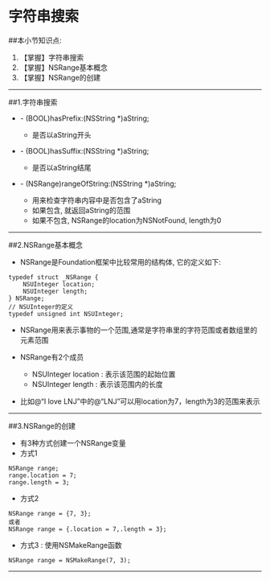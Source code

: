 # 字符串搜索
##本小节知识点:
1. 【掌握】字符串搜索
2. 【掌握】NSRange基本概念
3. 【掌握】NSRange的创建

---

##1.字符串搜索
- \- (BOOL)hasPrefix:(NSString *)aString;
    + 是否以aString开头

- \- (BOOL)hasSuffix:(NSString *)aString;
    + 是否以aString结尾

- \- (NSRange)rangeOfString:(NSString *)aString;
    + 用来检查字符串内容中是否包含了aString
    + 如果包含, 就返回aString的范围
    + 如果不包含, NSRange的location为NSNotFound, length为0


---

##2.NSRange基本概念
- NSRange是Foundation框架中比较常用的结构体, 它的定义如下:

```objc
typedef struct _NSRange {
    NSUInteger location;
    NSUInteger length;
} NSRange;
// NSUInteger的定义
typedef unsigned int NSUInteger;
```

- NSRange用来表示事物的一个范围,通常是字符串里的字符范围或者数组里的元素范围

- NSRange有2个成员
    + NSUInteger location : 表示该范围的起始位置
    + NSUInteger length : 表示该范围内的长度

- 比如@“I love LNJ”中的@“LNJ”可以用location为7，length为3的范围来表示


---


##3.NSRange的创建
- 有3种方式创建一个NSRange变量
- 方式1

```objc
NSRange range;
range.location = 7;
range.length = 3;
```
- 方式2

```objc
NSRange range = {7, 3};
或者
NSRange range = {.location = 7,.length = 3};
```

- 方式3 : 使用NSMakeRange函数

```objc
NSRange range = NSMakeRange(7, 3);
```
---

